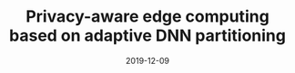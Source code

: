 ---
title: "Privacy-aware edge computing based on adaptive DNN partitioning"
collection: publications
category: 2019
date: 2019-12-09
permalink: /publication/Privacy-aware edge computing based on adaptive DNN partitioning
excerpt: 'Chengshuai Shi, <strong><u>Lixing Chen</u></strong>, Cong Shen, Linqi Song, Jie Xu'
venue: 'IEEE Global Communications Conference'
paperurl: 'https://ieeexplore.ieee.org/abstract/document/9013742'
---